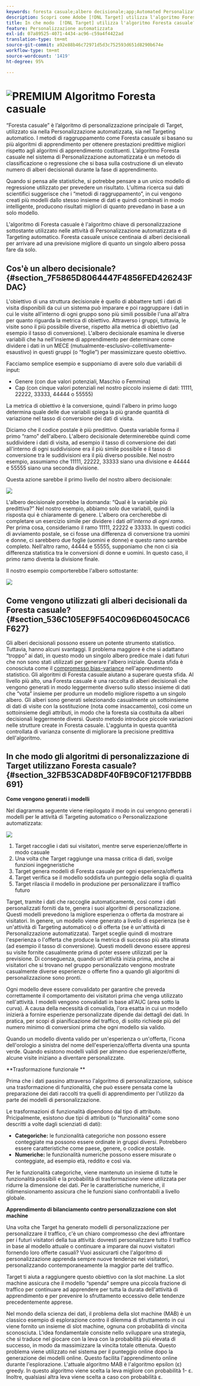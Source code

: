 ```yaml
---
keywords: foresta casuale;albero decisionale;app;Automated Personalization
description: Scopri come Adobe [!DNL Target] utilizza l'algoritmo Foresta casuale sia nelle attività di Automated Personalization (AP) che di Targeting automatico.
title: In che modo  [!DNL Target] utilizza l'algoritmo Foresta casuale?
feature: Personalizzazione automatizzata
exl-id: 07a89525-4071-4434-ac96-c59a4f4422ad
translation-type: tm+mt
source-git-commit: a92e88b46c72971d5d3c752593d651d8290b674e
workflow-type: tm+mt
source-wordcount: '1419'
ht-degree: 95%

---
```


# ![PREMIUM](/help/assets/premium.png) Algoritmo Foresta casuale

“Foresta casuale” è l’algoritmo di personalizzazione principale di Target, utilizzato sia nella Personalizzazione automatizzata, sia nel Targeting automatico. I metodi di raggruppamento come Foresta casuale si basano su più algoritmi di apprendimento per ottenere prestazioni predittive migliori rispetto agli algoritmi di apprendimento costituenti. L’algoritmo Foresta casuale nel sistema di Personalizzazione automatizzata è un metodo di classificazione o regressione che si basa sulla costruzione di un elevato numero di alberi decisionali durante la fase di apprendimento.

Quando si pensa alle statistiche, si potrebbe pensare a un unico modello di regressione utilizzato per prevedere un risultato. L&#39;ultima ricerca sui dati scientifici suggerisce che i “metodi di raggruppamento”, in cui vengono creati più modelli dallo stesso insieme di dati e quindi combinati in modo intelligente, producono risultati migliori di quanto prevedano in base a un solo modello.

L&#39;algoritmo di Foresta casuale è l&#39;algoritmo chiave di personalizzazione sottostante utilizzato nelle attività di Personalizzazione automatizzata e di Targeting automatico. Foresta casuale unisce centinaia di alberi decisionali per arrivare ad una previsione migliore di quanto un singolo albero possa fare da solo.

## Cos&#39;è un albero decisionale? {#section_7F5865D8064447F4856FED426243FDAC}

L&#39;obiettivo di una struttura decisionale è quello di abbattere tutti i dati di visita disponibili da cui un sistema può imparare e poi raggruppare i dati in cui le visite all&#39;interno di ogni gruppo sono più simili possibile l&#39;una all&#39;altra per quanto riguarda la metrica di obiettivo. Attraverso i gruppi, tuttavia, le visite sono il più possibile diverse, rispetto alla metrica di obiettivo (ad esempio il tasso di conversione). L&#39;albero decisionale esamina le diverse variabili che ha nell&#39;insieme di apprendimento per determinare come dividere i dati in un MECE (mutualmente-esclusivo-collettivamente-esaustivo) in questi gruppi (o “foglie”) per massimizzare questo obiettivo.

Facciamo semplice esempio e supponiamo di avere solo due variabili di input:

* Genere (con due valori potenziali, Maschio o Femmina)
* Cap (con cinque valori potenziali nel nostro piccolo insieme di dati: 11111, 22222, 33333, 44444 o 55555)

La metrica di obiettivo è la conversione, quindi l&#39;albero in primo luogo determina quale delle due variabili spiega la più grande quantità di variazione nel tasso di conversione dei dati di visita.

Diciamo che il codice postale è più predittivo. Questa variabile forma il primo “ramo” dell&#39;albero. L&#39;albero decisionale determinerebbe quindi come suddividere i dati di visita, ad esempio il tasso di conversione dei dati all&#39;interno di ogni suddivisione era il più simile possibile e il tasso di conversione tra le suddivisioni era il più diverso possibile. Nel nostro esempio, assumiamo che 11111, 22222, 33333 siano una divisione e 44444 e 55555 siano una seconda divisione.

Questa azione sarebbe il primo livello del nostro albero decisionale:

![](assets/decsion_tree_1.png)

L&#39;albero decisionale porrebbe la domanda: “Qual è la variabile più predittiva?” Nel nostro esempio, abbiamo solo due variabili, quindi la risposta qui è chiaramente di genere. L&#39;albero ora cercherebbe di completare un esercizio simile per dividere i dati *all&#39;interno di ogni ramo*. Per prima cosa, consideriamo il ramo 11111, 22222 e 33333. In questi codici di avviamento postale, se ci fosse una differenza di conversione tra uomini e donne, ci sarebbero due foglie (uomini e donne) e questo ramo sarebbe completo. Nell&#39;altro ramo, 44444 e 55555, supponiamo che non ci sia differenza statistica tra le conversioni di donne e uomini. In questo caso, il primo ramo diventa la divisione finale.

Il nostro esempio comporterebbe l&#39;albero sottostante:

![](assets/decsion_tree_2.png)

## Come vengono utilizzati gli alberi decisionali da Foresta casuale? {#section_536C105EF9F540C096D60450CAC6F627}

Gli alberi decisionali possono essere un potente strumento statistico. Tuttavia, hanno alcuni svantaggi. Il problema maggiore è che si adattano “troppo” ai dati, in questo modo un singolo albero predice male i dati futuri che non sono stati utilizzati per generare l&#39;albero iniziale. Questa sfida è conosciuta come il [compromesso bias-variance](https://en.wikipedia.org/wiki/Bias%E2%80%93variance_tradeoff) nell&#39;apprendimento statistico. Gli algoritmi di Foresta casuale aiutano a superare questa sfida. Al livello più alto, una Foresta casuale è una raccolta di alberi decisionali che vengono generati in modo leggermente diverso sullo stesso insieme di dati che “vota” insieme per produrre un modello migliore rispetto a un singolo albero. Gli alberi sono generati selezionando casualmente un sottoinsieme di dati di visite con la sostituzione (nota come insaccamento), così come un sottoinsieme degli attributi, in modo che la foresta sia costituita da alberi decisionali leggermente diversi. Questo metodo introduce piccole variazioni nelle strutture create in Foresta casuale. L&#39;aggiunta in questa quantità controllata di varianza consente di migliorare la precisione predittiva dell&#39;algoritmo.

## In che modo gli algoritmi di personalizzazione di Target utilizzano Foresta casuale? {#section_32FB53CAD8DF40FB9C0F1217FBDBB691}

**Come vengono generati i modelli**

Nel diagramma seguente viene riepilogato il modo in cui vengono generati i modelli per le attività di Targeting automatico o Personalizzazione automatizzata:

![](assets/random_forest_flow.png)

1. Target raccoglie i dati sui visitatori, mentre serve esperienze/offerte in modo casuale
1. Una volta che Target raggiunge una massa critica di dati, svolge funzioni ingegneristiche
1. Target genera modelli di Foresta casuale per ogni esperienza/offerta
1. Target verifica se il modello soddisfa un punteggio della soglia di qualità
1. Target rilascia il modello in produzione per personalizzare il traffico futuro

Target, tramite i dati che raccoglie automaticamente, così come i dati personalizzati forniti da te, genera i suoi algoritmi di personalizzazione. Questi modelli prevedono la migliore esperienza o offerta da mostrare ai visitatori. In genere, un modello viene generato a livello di esperienza (se è un&#39;attività di Targeting automatico) o di offerta (se è un&#39;attività di Personalizzazione automatizzata). Target sceglie quindi di mostrare l&#39;esperienza o l&#39;offerta che produce la metrica di successo più alta stimata (ad esempio il tasso di conversione). Questi modelli devono essere appresi su visite fornite casualmente prima di poter essere utilizzati per la previsione. Di conseguenza, quando un&#39;attività inizia prima, anche ai visitatori che si trovano nel gruppo personalizzato vengono mostrate casualmente diverse esperienze o offerte fino a quando gli algoritmi di personalizzazione sono pronti.

Ogni modello deve essere convalidato per garantire che preveda correttamente il comportamento dei visitatori prima che venga utilizzato nell&#39;attività. I modelli vengono convalidati in base all&#39;AUC (area sotto la curva). A causa della necessità di convalida, l&#39;ora esatta in cui un modello inizierà a fornire esperienze personalizzate dipende dai dettagli dei dati. In pratica, per scopi di pianificazione del traffico, di solito richiede più del numero minimo di conversioni prima che ogni modello sia valido.

Quando un modello diventa valido per un&#39;esperienza o un&#39;offerta, l&#39;icona dell&#39;orologio a sinistra del nome dell&#39;esperienza/offerta diventa una spunta verde. Quando esistono modelli validi per almeno due esperienze/offerte, alcune visite iniziano a diventare personalizzate.

**Trasformazione funzionale **

Prima che i dati passino attraverso l&#39;algoritmo di personalizzazione, subisce una trasformazione di funzionalità, che può essere pensata come la preparazione dei dati raccolti tra quelli di apprendimento per l&#39;utilizzo da parte dei modelli di personalizzazione.

Le trasformazioni di funzionalità dipendono dal tipo di attributo. Pricipalmente, esistono due tipi di attributi (o “funzionalità” come sono descritti a volte dagli scienziati di dati):

* **Categoriche:** le funzionalità categoriche non possono essere conteggiate ma possono essere ordinate in gruppi diversi. Potrebbero essere caratteristiche come paese, genere, o codice postale.
* **Numeriche:** le funzionalità numeriche possono essere misurate o conteggiate, ad esempio età, reddito e così via.

Per le funzionalità categoriche, viene mantenuto un insieme di tutte le funzionalità possibili e la probabilità di trasformazione viene utilizzata per ridurre la dimensione dei dati. Per le caratteristiche numeriche, il ridimensionamento assicura che le funzioni siano confrontabili a livello globale.

**Apprendimento di bilanciamento contro personalizzazione con slot machine**

Una volta che Target ha generato modelli di personalizzazione per personalizzare il traffico, c&#39;è un chiaro compromesso che devi affrontare per i futuri visitatori della tua attività: dovresti personalizzare tutto il traffico in base al modello attuale o continuare a imparare dai nuovi visitatori fornendo loro offerte casuali? Vuoi assicurarti che l&#39;algoritmo di personalizzazione apprenda sempre nuove tendenze nei visitatori, personalizzando contemporaneamente la maggior parte del traffico.

Target ti aiuta a raggiungere questo obiettivo con la slot machine. La slot machine assicura che il modello “spenda” sempre una piccola frazione di traffico per continuare ad apprendere per tutta la durata dell&#39;attività di apprendimento e per prevenire lo sfruttamento eccessivo delle tendenze precedentemente apprese.

Nel mondo della scienza dei dati, il problema della slot machine (MAB) è un classico esempio di esplorazione contro il dilemma di sfruttamento in cui viene fornito un insieme di slot machine, ognuna con probabilità di vincita sconosciuta. L&#39;idea fondamentale consiste nello sviluppare una strategia, che si traduce nel giocare con la leva con la probabilità più elevata di successo, in modo da massimizzare la vincita totale ottenuta. Questo problema viene utilizzato nel sistema per il punteggio online dopo la generazione dei modelli online. Questo facilita l&#39;apprendimento online durante l&#39;esplorazione. L&#39;attuale algoritmo MAB è l&#39;algoritmo epsilon (ε) greedy. In questo algoritmo viene scelta la leva migliore con probabilità 1- ε. Inoltre, qualsiasi altra leva viene scelta a caso con probabilità ε.
